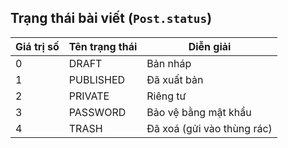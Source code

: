 ## Trạng thái bài viết (`Post.status`)

| Giá trị số | Tên trạng thái | Diễn giải                  |
| ---------- | -------------- | -------------------------- |
| 0          | DRAFT          | Bản nháp                   |
| 1          | PUBLISHED      | Đã xuất bản                |
| 2          | PRIVATE        | Riêng tư                   |
| 3          | PASSWORD       | Bảo vệ bằng mật khẩu       |
| 4          | TRASH          | Đã xoá (gửi vào thùng rác) |
